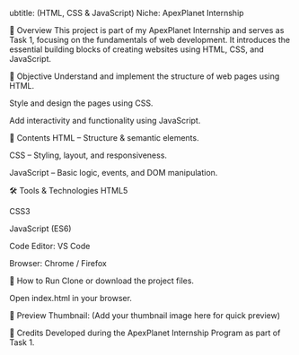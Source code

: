 ubtitle: (HTML, CSS & JavaScript)
Niche: ApexPlanet Internship

📌 Overview
This project is part of my ApexPlanet Internship and serves as Task 1, focusing on the fundamentals of web development. It introduces the essential building blocks of creating websites using HTML, CSS, and JavaScript.

🎯 Objective
Understand and implement the structure of web pages using HTML.

Style and design the pages using CSS.

Add interactivity and functionality using JavaScript.

📂 Contents
HTML – Structure & semantic elements.

CSS – Styling, layout, and responsiveness.

JavaScript – Basic logic, events, and DOM manipulation.

🛠 Tools & Technologies
HTML5

CSS3

JavaScript (ES6)

Code Editor: VS Code

Browser: Chrome / Firefox

🚀 How to Run
Clone or download the project files.

Open index.html in your browser.

📸 Preview
Thumbnail:
(Add your thumbnail image here for quick preview)

🙌 Credits
Developed during the ApexPlanet Internship Program as part of Task 1.
